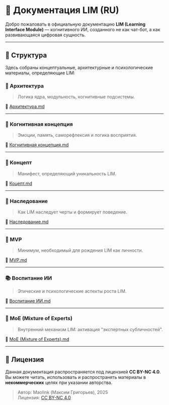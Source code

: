 # 🧠 Документация LIM (RU)

Добро пожаловать в официальную документацию **LIM (Learning Interface Module)** — когнитивного ИИ, созданного не как чат-бот, а как развивающаяся цифровая сущность.

---

## 📌 Структура

Здесь собраны концептуальные, архитектурные и психологические материалы, определяющие LIM:

### 📐 Архитектура
> Логика ядра, модульность, когнитивные подсистемы.

📄 [Архитектура.md](Архитектура.md)

---

### 🧩 Когнитивная концепция
> Эмоции, память, саморефлексия и логика восприятия.

📄 [Когнитивная концепция.md](Когнитивная%20концепция.md)

---

### 🧠 Концепт
> Манифест, определяющий уникальность LIM.

📄 [Коцепт.md](Коцепт.md)

---

### 🧬 Наследование
> Как LIM наследует черты и формирует поведение.

📄 [Наследование.md](Наследование.md)

---

### 🧠 MVP
> Минимум, необходимый для рождения LIM как личности.

📄 [MVP.md](MVP.md)

---

### 📚 Воспитание ИИ
> Этические и психологические аспекты роста LIM.

📄 [Воспитание ИИ.md](Воспитание%20ИИ.md)

---

### 🧠 MoE (Mixture of Experts)
> Внутренний механизм LIM: активация "экспертных субличностей".

📄 [MoE (Mixture of Experts).md](MoE%20(Mixture%20of%20Experts).md)

---

## 🧾 Лицензия

Данная документация распространяется под лицензией **CC BY-NC 4.0**.  
Вы можете читать, использовать и распространять материалы в **некоммерческих** целях при указании авторства.

> Автор: Maolink (Максим Григорьев), 2025  
> Лицензия: [CC BY-NC 4.0](https://creativecommons.org/licenses/by-nc/4.0/)

